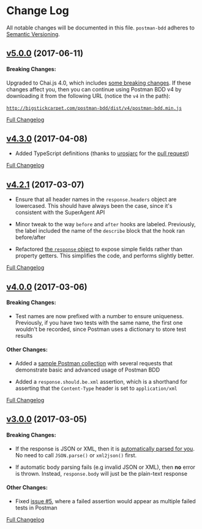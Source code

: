 # Change Log
All notable changes will be documented in this file.
`postman-bdd` adheres to [Semantic Versioning](http://semver.org/).


## [v5.0.0](https://github.com/BigstickCarpet/postman-bdd/tree/v5.0.0) (2017-06-11)

#### Breaking Changes:
Upgraded to Chai.js 4.0, which includes [some breaking changes](https://github.com/chaijs/chai/releases/tag/4.0.0). If these changes affect you, then you can continue using Postman BDD v4 by downloading it from the following URL (notice the `v4` in the path):
<br>
<br>
[`http://bigstickcarpet.com/postman-bdd/dist/v4/postman-bdd.min.js`](http://bigstickcarpet.com/postman-bdd/dist/v4/postman-bdd.min.js)

[Full Changelog](https://github.com/BigstickCarpet/postman-bdd/compare/v4.3.0...v5.0.0)


## [v4.3.0](https://github.com/BigstickCarpet/postman-bdd/tree/v4.3.0) (2017-04-08)

- Added TypeScript definitions (thanks to [urosjarc](https://github.com/urosjarc) for the [pull request](https://github.com/BigstickCarpet/postman-bdd/pull/7))

[Full Changelog](https://github.com/BigstickCarpet/postman-bdd/compare/v4.2.0...v4.3.0)


## [v4.2.1](https://github.com/BigstickCarpet/postman-bdd/tree/v4.2.1) (2017-03-07)

- Ensure that all header names in the `response.headers` object are lowercased. This should have always been the case, since it's consistent with the SuperAgent API

- Minor tweak to the way `before` and `after` hooks are labeled.  Previously, the label included the name of the `describe` block that the hook ran before/after

- Refactored [the `response` object](https://github.com/BigstickCarpet/postman-bdd/blob/f52dfe47c16a4e2619223a606afc7e7c54d48ffe/lib/response.js) to expose simple fields rather than property getters.  This simplifies the code, and performs slightly better.

[Full Changelog](https://github.com/BigstickCarpet/postman-bdd/compare/v4.0.0...v4.2.1)


## [v4.0.0](https://github.com/BigstickCarpet/postman-bdd/tree/v4.0.0) (2017-03-06)

#### Breaking Changes:
- Test names are now prefixed with a number to ensure uniqueness.  Previously, if you have two tests with the same name, the first one wouldn't be recorded, since Postman uses a dictionary to store test results

#### Other Changes:
- Added a [sample Postman collection](https://documenter.getpostman.com/view/220187/postman-bdd-examples/6Z3uY71) with several requests that demonstrate basic and advanced usage of Postman BDD

- Added a `response.should.be.xml` assertion, which is a shorthand for asserting that the `Content-Type` header is set to `application/xml`

[Full Changelog](https://github.com/BigstickCarpet/postman-bdd/compare/v3.0.0...v4.0.0)


## [v3.0.0](https://github.com/BigstickCarpet/postman-bdd/tree/v3.0.0) (2017-03-05)

#### Breaking Changes:
- If the response is JSON or XML, then it is [automatically parsed for you](https://github.com/BigstickCarpet/postman-bdd/blob/d32f3996723502f7c01c17b324808000e67f7ba4/lib/response.js#L317-L351).  No need to call `JSON.parse()` or `xml2json()` first.

- If automatic body parsing fails (e.g invalid JSON or XML), then **no** error is thrown. Instead, `response.body` will just be the plain-text response

#### Other Changes:
- Fixed [issue #5](https://github.com/BigstickCarpet/postman-bdd/issues/5), where a failed assertion would appear as multiple failed tests in Postman

[Full Changelog](https://github.com/BigstickCarpet/postman-bdd/compare/v2.1.0...v3.0.0)
